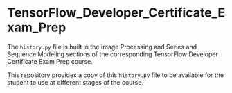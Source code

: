 # TensorFlow_Developer_Certificate_Exam_Prep

The `history.py` file is built in the Image Processing and Series and Sequence Modeling sections of the corresponding TensorFlow Developer Certificate Exam Prep course.

This repository provides a copy of this `history.py` file to be available for the student to use at different stages of the course. 
